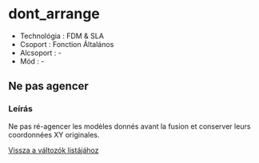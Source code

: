 # dont\_arrange

* Technológia : FDM & SLA
* Csoport : Fonction Általános
* Alcsoport : -
* Mód : -

## Ne pas agencer

### Leírás

Ne pas ré-agencer les modèles donnés avant la fusion et conserver leurs coordonnées XY originales.

[Vissza a változók listájához](/)

